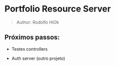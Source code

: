 # Portfolio Resource Server

> Author: Rodolfo HiOk

## Próximos passos:

- Testes controllers

- Auth server (outro projeto)
